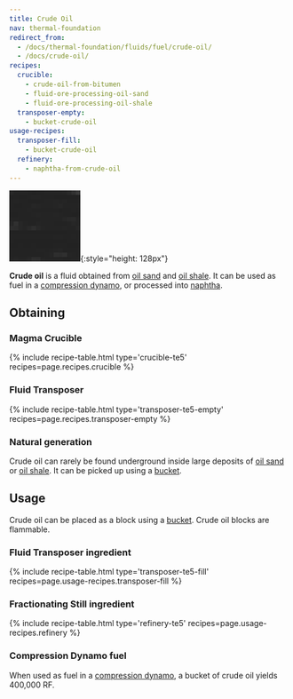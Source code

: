 ```yaml
---
title: Crude Oil
nav: thermal-foundation
redirect_from:
  - /docs/thermal-foundation/fluids/fuel/crude-oil/
  - /docs/crude-oil/
recipes:
  crucible:
    - crude-oil-from-bitumen
    - fluid-ore-processing-oil-sand
    - fluid-ore-processing-oil-shale
  transposer-empty:
    - bucket-crude-oil
usage-recipes:
  transposer-fill:
    - bucket-crude-oil
  refinery:
    - naphtha-from-crude-oil
---
```


![Crude oil](/assets/images/thermal-foundation/crude-oil.gif){:style="height: 128px"}


**Crude oil** is a fluid obtained from [oil sand](/docs/thermal-foundation/oil-sand/) and [oil
shale](/docs/thermal-foundation/oil-shale/). It can be used as fuel in a [compression
dynamo](/docs/thermal-expansion/compression-dynamo/), or processed into [naphtha](/docs/thermal-foundation/naphtha/).


Obtaining
---------

### Magma Crucible
{% include recipe-table.html type='crucible-te5' recipes=page.recipes.crucible %}

### Fluid Transposer
{% include recipe-table.html type='transposer-te5-empty' recipes=page.recipes.transposer-empty %}

### Natural generation
Crude oil can rarely be found underground inside large deposits of [oil
sand](/docs/thermal-foundation/oil-sand/) or [oil shale](/docs/thermal-foundation/oil-shale/). It can be picked up
using a [bucket](https://minecraft.gamepedia.com/Bucket).


Usage
-----

Crude oil can be placed as a block using a
[bucket](https://minecraft.gamepedia.com/Bucket). Crude oil blocks are
flammable.

### Fluid Transposer ingredient
{% include recipe-table.html type='transposer-te5-fill' recipes=page.usage-recipes.transposer-fill %}

### Fractionating Still ingredient
{% include recipe-table.html type='refinery-te5' recipes=page.usage-recipes.refinery %}

### Compression Dynamo fuel
When used as fuel in a [compression dynamo](/docs/thermal-expansion/compression-dynamo/), a bucket
of crude oil yields 400,000 RF.
